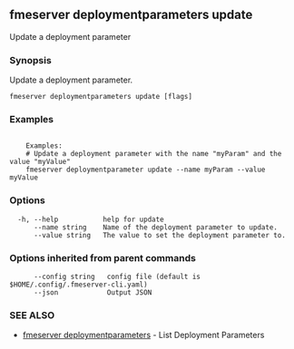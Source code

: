 ## fmeserver deploymentparameters update

Update a deployment parameter

### Synopsis

Update a deployment parameter.

```
fmeserver deploymentparameters update [flags]
```

### Examples

```

	Examples:
	# Update a deployment parameter with the name "myParam" and the value "myValue"
	fmeserver deploymentparameter update --name myParam --value myValue

```

### Options

```
  -h, --help           help for update
      --name string    Name of the deployment parameter to update.
      --value string   The value to set the deployment parameter to.
```

### Options inherited from parent commands

```
      --config string   config file (default is $HOME/.config/.fmeserver-cli.yaml)
      --json            Output JSON
```

### SEE ALSO

* [fmeserver deploymentparameters](fmeserver_deploymentparameters.md)	 - List Deployment Parameters

